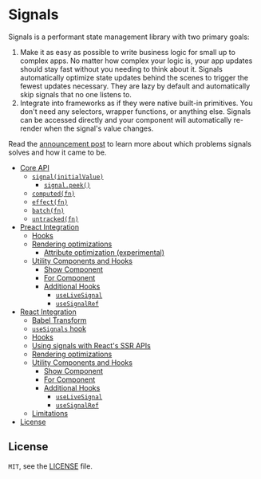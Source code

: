 # Signals

Signals is a performant state management library with two primary goals:

1. Make it as easy as possible to write business logic for small up to complex apps. No matter how complex your logic is, your app updates should stay fast without you needing to think about it. Signals automatically optimize state updates behind the scenes to trigger the fewest updates necessary. They are lazy by default and automatically skip signals that no one listens to.
2. Integrate into frameworks as if they were native built-in primitives. You don't need any selectors, wrapper functions, or anything else. Signals can be accessed directly and your component will automatically re-render when the signal's value changes.

Read the [announcement post](https://preactjs.com/blog/introducing-signals/) to learn more about which problems signals solves and how it came to be.

- [Core API](./packages/core/README.md#guide--api)
  - [`signal(initialValue)`](./packages/core/README.md#signalinitialvalue)
    - [`signal.peek()`](./packages/core/README.md#signalpeek)
  - [`computed(fn)`](./packages/core/README.md#computedfn)
  - [`effect(fn)`](./packages/core/README.md#effectfn)
  - [`batch(fn)`](./packages/core/README.md#batchfn)
  - [`untracked(fn)`](./packages/core/README.md#untrackedfn)
- [Preact Integration](./packages/preact/README.md#preact-integration)
  - [Hooks](./packages/preact/README.md#hooks)
  - [Rendering optimizations](./packages/preact/README.md#rendering-optimizations)
    - [Attribute optimization (experimental)](./packages/preact/README.md#attribute-optimization-experimental)
  - [Utility Components and Hooks](./packages/preact/README.md#utility-components-and-hooks)
    - [Show Component](./packages/preact/README.md#show-component)
    - [For Component](./packages/preact/README.md#for-component)
    - [Additional Hooks](./packages/preact/README.md#additional-hooks)
      - [`useLiveSignal`](./packages/preact/README.md#uselivesignal)
      - [`useSignalRef`](./packages/preact/README.md#usesignalref)
- [React Integration](./packages/react/README.md#react-integration)
  - [Babel Transform](./packages/react/README.md#babel-transform)
  - [`useSignals` hook](./packages/react/README.md#usesignals-hook)
  - [Hooks](./packages/react/README.md#hooks)
  - [Using signals with React's SSR APIs](./packages/react/README.md#using-signals-with-reacts-ssr-apis)
  - [Rendering optimizations](./packages/react/README.md#rendering-optimizations)
  - [Utility Components and Hooks](./packages/react/README.md#utility-components-and-hooks)
    - [Show Component](./packages/react/README.md#show-component)
    - [For Component](./packages/react/README.md#for-component)
    - [Additional Hooks](./packages/react/README.md#additional-hooks)
      - [`useLiveSignal`](./packages/react/README.md#uselivesignal)
      - [`useSignalRef`](./packages/react/README.md#usesignalref)
  - [Limitations](./packages/react/README.md#limitations)
- [License](#license)

## License

`MIT`, see the [LICENSE](./LICENSE) file.

